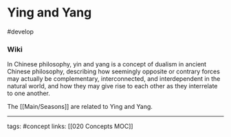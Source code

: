 # Ying and Yang
#develop

### Wiki
In Chinese philosophy, yin and yang is a concept of dualism in ancient Chinese philosophy, describing how seemingly opposite or contrary forces may actually be complementary, interconnected, and interdependent in the natural world, and how they may give rise to each other as they interrelate to one another.

The [[Main/Seasons]] are related to Ying and Yang.

---
tags: #concept
links: [[020 Concepts MOC]]


